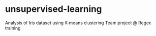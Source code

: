 # unsupervised-learning
 Analysis of Iris dataset using K-means clustering
 Team project @ Regex training
